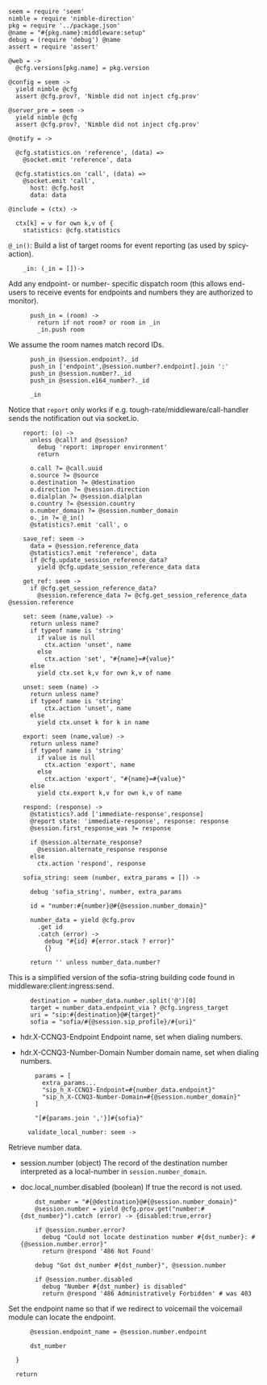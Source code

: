     seem = require 'seem'
    nimble = require 'nimble-direction'
    pkg = require '../package.json'
    @name = "#{pkg.name}:middleware:setup"
    debug = (require 'debug') @name
    assert = require 'assert'

    @web = ->
      @cfg.versions[pkg.name] = pkg.version

    @config = seem ->
      yield nimble @cfg
      assert @cfg.prov?, 'Nimble did not inject cfg.prov'

    @server_pre = seem ->
      yield nimble @cfg
      assert @cfg.prov?, 'Nimble did not inject cfg.prov'

    @notify = ->

      @cfg.statistics.on 'reference', (data) =>
        @socket.emit 'reference', data

      @cfg.statistics.on 'call', (data) =>
        @socket.emit 'call',
          host: @cfg.host
          data: data

    @include = (ctx) ->

      ctx[k] = v for own k,v of {
        statistics: @cfg.statistics

`@_in()`: Build a list of target rooms for event reporting (as used by spicy-action).

        _in: (_in = [])->

Add any endpoint- or number- specific dispatch room (this allows end-users to receive events for endpoints and numbers they are authorized to monitor).

          push_in = (room) ->
            return if not room? or room in _in
            _in.push room

We assume the room names match record IDs.

          push_in @session.endpoint?._id
          push_in ['endpoint',@session.number?.endpoint].join ':'
          push_in @session.number?._id
          push_in @session.e164_number?._id

          _in

Notice that `report` only works if e.g. tough-rate/middleware/call-handler sends the notification out via socket.io.

        report: (o) ->
          unless @call? and @session?
            debug 'report: improper environment'
            return

          o.call ?= @call.uuid
          o.source ?= @source
          o.destination ?= @destination
          o.direction ?= @session.direction
          o.dialplan ?= @session.dialplan
          o.country ?= @session.country
          o.number_domain ?= @session.number_domain
          o._in ?= @_in()
          @statistics?.emit 'call', o

        save_ref: seem ->
          data = @session.reference_data
          @statistics?.emit 'reference', data
          if @cfg.update_session_reference_data?
            yield @cfg.update_session_reference_data data

        get_ref: seem ->
          if @cfg.get_session_reference_data?
            @session.reference_data ?= @cfg.get_session_reference_data @session.reference

        set: seem (name,value) ->
          return unless name?
          if typeof name is 'string'
            if value is null
              ctx.action 'unset', name
            else
              ctx.action 'set', "#{name}=#{value}"
          else
            yield ctx.set k,v for own k,v of name

        unset: seem (name) ->
          return unless name?
          if typeof name is 'string'
              ctx.action 'unset', name
          else
            yield ctx.unset k for k in name

        export: seem (name,value) ->
          return unless name?
          if typeof name is 'string'
            if value is null
              ctx.action 'export', name
            else
              ctx.action 'export', "#{name}=#{value}"
          else
            yield ctx.export k,v for own k,v of name

        respond: (response) ->
          @statistics?.add ['immediate-response',response]
          @report state: 'immediate-response', response: response
          @session.first_response_was ?= response

          if @session.alternate_response?
            @session.alternate_response response
          else
            ctx.action 'respond', response

        sofia_string: seem (number, extra_params = []) ->

          debug 'sofia_string', number, extra_params

          id = "number:#{number}@#{@session.number_domain}"

          number_data = yield @cfg.prov
            .get id
            .catch (error) ->
              debug "#{id} #{error.stack ? error}"
              {}

          return '' unless number_data.number?

This is a simplified version of the sofia-string building code found in middleware:client:ingress:send.

          destination = number_data.number.split('@')[0]
          target = number_data.endpoint_via ? @cfg.ingress_target
          uri = "sip:#{destination}@#{target}"
          sofia = "sofia/#{@session.sip_profile}/#{uri}"

* hdr.X-CCNQ3-Endpoint Endpoint name, set when dialing numbers.
* hdr.X-CCNQ3-Number-Domain Number domain name, set when dialing numbers.

          params = [
            extra_params...
            "sip_h_X-CCNQ3-Endpoint=#{number_data.endpoint}"
            "sip_h_X-CCNQ3-Number-Domain=#{@session.number_domain}"
          ]

          "[#{params.join ','}]#{sofia}"

        validate_local_number: seem ->

Retrieve number data.

* session.number (object) The record of the destination number interpreted as a local-number in `session.number_domain`.
* doc.local_number.disabled (boolean) If true the record is not used.

          dst_number = "#{@destination}@#{@session.number_domain}"
          @session.number = yield @cfg.prov.get("number:#{dst_number}").catch (error) -> {disabled:true,error}

          if @session.number.error?
            debug "Could not locate destination number #{dst_number}: #{@session.number.error}"
            return @respond '486 Not Found'

          debug "Got dst_number #{dst_number}", @session.number

          if @session.number.disabled
            debug "Number #{dst_number} is disabled"
            return @respond '486 Administratively Forbidden' # was 403

Set the endpoint name so that if we redirect to voicemail the voicemail module can locate the endpoint.

          @session.endpoint_name = @session.number.endpoint

          dst_number

      }

      return

